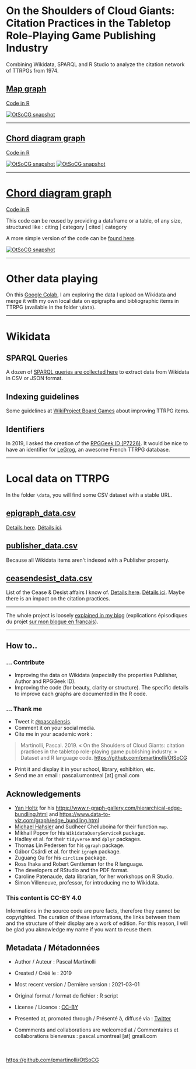 # On the Shoulders of Cloud Giants: Citation Practices in the Tabletop Role-Playing Game Publishing Industry

Combining Wikidata, SPARQL and R Studio to analyze the citation network of TTRPGs from 1974.

## [Map graph](https://github.com/pmartinolli/OtSoCG/blob/master/output/OtSoCG_with_map.pdf)

[Code in R](https://github.com/pmartinolli/OtSoCG/blob/master/R/OtSoCG_with_map.R)

[![OtSoCG snapshot](https://github.com/pmartinolli/OtSoCG/blob/master/output/OtSoCG_with_map.png)](https://github.com/pmartinolli/OtSoCG/blob/master/output/OtSoCG_with_map.pdf)

---

## [Chord diagram graph](https://github.com/pmartinolli/OtSoCG/blob/master/output/OtSoCG_with_chorddiagram.pdf)

[Code in R](https://github.com/pmartinolli/OtSoCG/blob/master/R/OtSoCG_with_chorddiagram.R)

[![OtSoCG snapshot](https://github.com/pmartinolli/OtSoCG/blob/master/output/OtSoCG_with_chorddiagram.png)](https://github.com/pmartinolli/OtSoCG/blob/master/output/OtSoCG_with_chorddiagram.pdf)
[![OtSoCG snapshot](https://github.com/pmartinolli/OtSoCG/blob/master/output/OtSoCG_with_chorddiagram-detail.png)](https://github.com/pmartinolli/OtSoCG/blob/master/output/OtSoCG_with_chorddiagram.pdf)

---

# [Chord diagram graph](https://github.com/pmartinolli/OtSoCG/blob/master/output/OtSoCG_with_geom_conn_bundle_fancy.pdf)

[Code in R](https://github.com/pmartinolli/OtSoCG/blob/master/R/OtSoCG_with_geom_conn_bundle_fancy.R)

This code can be reused by providing a dataframe or a table, of any size, structured like : citing | category | cited | category

A more simple version of the code can be [found here](https://github.com/pmartinolli/OtSoCG/blob/master/R/OtSoCG_with_geom_conn_bundle_simple.R).

[![OtSoCG snapshot](https://github.com/pmartinolli/OtSoCG/blob/master/output/OtSoCG_with_geom_conn_bundle_fancy.png)](https://github.com/pmartinolli/OtSoCG/blob/master/output/OtSoCG_with_geom_conn_bundle_fancy.pdf)

---

# Other data playing 

On this [Google Colab](https://colab.research.google.com/drive/1gb9XBBNy3qniJ-aRlq1r_LtAue0wBNxy?usp=sharing), I am exploring the data I upload on Wikidata and merge it with my own local data on epigraphs and bibliographic items in TTRPG (available in the folder `\data`).

---
# Wikidata

## SPARQL Queries

A dozen of [SPARQL queries are collected here](https://www.wikidata.org/wiki/User:Pmartinolli/OtSoCG) to extract data from Wikidata in CSV or JSON format.

## Indexing guidelines

Some guidelines at [WikiProject Board Games](https://www.wikidata.org/wiki/Wikidata:WikiProject_Board_Games) about improving TTRPG items.

## Identifiers

In 2019, I asked the creation of the [RPGGeek ID (P7226)](https://www.wikidata.org/wiki/Property:P7226). It would be nice to have an identifier for [LeGrog](http://www.legrog.org/), an awesome French TTRPG database.

---

# Local data on TTRPG

In the folder `\data`, you will find some CSV dataset with a stable URL. 

## [epigraph_data.csv](https://github.com/pmartinolli/OtSoCG/blob/master/data/epigraph_data.csv)

[Details here](https://zotrpg.blogspot.com/2020/08/epigraphs-in-ttrpgs-12.html). [Détails ici](https://jdr.hypotheses.org/1332).

## [publisher_data.csv](https://github.com/pmartinolli/OtSoCG/blob/master/data/publisher_data.csv)

Because all Wikidata items aren't indexed with a Publisher property.

## [ceasendesist_data.csv](https://github.com/pmartinolli/OtSoCG/blob/master/data/ceasendesist_data.csv)

List of the Cease & Desist affairs I know of. [Details here](http://zotrpg.blogspot.com/2020/08/cease-desist-orders-and-citation.html). [Détails ici](https://jdr.hypotheses.org/1199). Maybe there is an impact on the citation practices.

---

The whole project is loosely [explained in my blog](http://zotrpg.blogspot.com/search/label/on%20the%20shoulders%20of%20cloud%20giants) (explications épisodiques du projet [sur mon blogue en français](https://jdr.hypotheses.org/1163)).

---

## How to..

### ... Contribute

* Improving the data on Wikidata (especially the properties Publisher, Author and RPGGeek ID).
* Improving the code (for beauty, clarity or structure). The specific details to improve each graphs are documented in the R code.

### ... Thank me

- Tweet it [@pascaliensis](https://twitter.com/Pascaliensis).
- Comment it on your social media.
- Cite me in your academic work : 
> Martinolli, Pascal. 2019. « On the Shoulders of Cloud Giants: citation practices in the tabletop role-playing game publishing industry. » Dataset and R language code. https://github.com/pmartinolli/OtSoCG
- Print it and display it in your school, library, exhibition, etc.
- Send me an email : pascal.umontreal [at] gmail.com

## Acknowledgements 

* [Yan Holtz](https://www.yan-holtz.com/) for his https://www.r-graph-gallery.com/hierarchical-edge-bundling.html and https://www.data-to-viz.com/graph/edge_bundling.html
* [Michael Hahsler](https://michael.hahsler.net/SMU/ScientificCompR/code/map.R) and Sudheer Chelluboina for their function `map`.
* Mikhail Popov for his `WikidataQueryServiceR` package.
* Hadley et al. for their `tidyverse` and `dplyr` packages.
* Thomas Lin Pedersen for his `ggraph` package.
* Gábor Csárdi et al. for their `igraph` package.
* Zuguang Gu for his `circlize` package.
* Ross Ihaka and Robert Gentleman for the R language.
* The developers of RStudio and the PDF format.
* Caroline Patenaude, data librarian, for her workshops on R Studio.
* Simon Villeneuve, professor, for introducing me to Wikidata.


### This content is CC-BY 4.0 

Informations in the source code are pure facts, therefore they cannot be copyrighted. The curation of these informations, the links between them and the structure of their display are a work of edition. For this reason, I will be glad you aknowledge my name if you want to reuse them.

## Metadata / Métadonnées

* Author / Auteur : Pascal Martinolli

* Created / Créé le : 2019

* Most recent version / Dernière version : 2021-03-01

* Original format / format de fichier : R script

* License / Licence : [CC-BY](https://creativecommons.org/licenses/by/4.0/)

* Presented at, promoted through / Présenté à, diffusé via : [Twitter](https://twitter.com/Pascaliensis)

* Commments and collaborations are welcomed at / Commentaires et collaborations bienvenus : pascal.umontreal [at] gmail.com



\
\
https://github.com/pmartinolli/OtSoCG

